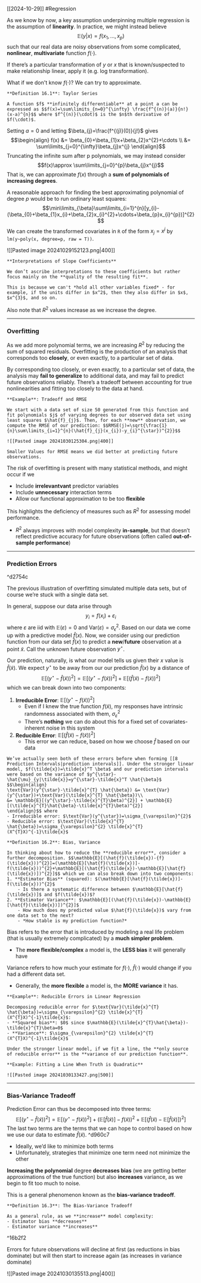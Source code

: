 [[2024-10-29]] #Regression 

As we know by now, a key assumption underpinning multiple regression is the assumption of **linearity**. In practice, we might instead believe $$\mathbb{E}(y|x)=f(x_1,\dots,x_{p})$$ such that our real data are noisy observations from some complicated, **nonlinear**, **multivariate** function $f(\cdot)$. 

If there’s a particular transformation of $y$ or $x$ that is known/suspected to make relationship linear, apply it (e.g. log transformation).

What if we don't know $f(\cdot)$? We can try to approximate.

```ad-important
**Definition 16.1**: Taylor Series

A function $f$ **infinitely differentiable** at a point a can be expressed as $$f(x)=\sum\limits_{n=0}^{\infty} \frac{f^{(n)}(a)}{n!}(x-a)^{n}$$ where $f^{(n)}(\cdot)$ is the $n$th derivative of $f(\cdot)$.
```

Setting $a=0$ and letting $\beta_{j}=\frac{f^{(j)}(0)}{j!}$ gives $$\begin{align}
f(x) &= \beta_{0}+\beta_{1}x+\beta_{2}x^{2}+\cdots \\
&= \sum\limits_{j=0}^{\infty}\beta_{j}x^{j}
\end{align}$$
Truncating the infinite sum after p polynomials, we may instead consider $$f(x)\approx \sum\limits_{j=0}^{p}\beta_{j}x^{j}$$ That is, we can approximate $f(x)$ through a **sum of polynomials of increasing degrees**.

A reasonable approach for finding the best approximating polynomial of degree $p$ would be to run ordinary least squares: $$\min\limits_{\beta}\sum\limits_{i=1}^{n}[y_{i}-(\beta_{0}+\beta_{1}x_{i}+\beta_{2}x_{i}^{2}+\cdots+\beta_{p}x_{i}^{p})]^{2}$$ 
We can create the transformed covariates in `R` of the form $x_{j}=x^{j}$ by `lm(y~poly(x, degree=p, raw = T))`.

![[Pasted image 20241029152123.png|400]]

```ad-note
**Interpretations of Slope Coefficients**

We don’t ascribe interpretations to these coefficients but rather focus mainly on the **quality of the resulting fit**.

This is because we can't *hold all other variables fixed* - for example, if the units differ in $x^2$, then they also differ in $x$, $x^{3}$, and so on.
```

Also note that $R^2$ values increase as we increase the degree.

---
### Overfitting
As we add more polynomial terms, we are increasing $R^{2}$ by reducing the sum of squared residuals. Overfitting is the production of an analysis that corresponds too **closely**, or even exactly, to a particular set of data.

By corresponding too closely, or even exactly, to a particular set of data, the analysis may **fail to generalize** to additional data, and may fail to predict future observations reliably. There’s a tradeoff between accounting for true nonlinearities and fitting too closely to the data at hand.


```ad-example
**Example**: Tradeoff and RMSE

We start with a data set of size 50 generated from this function and fit polynomials $j$ of varying degrees to our observed data set using least squares $\hat{f}_{j}$. Then, for each **new** observation, we compute the RMSE of our prediction: $$RMSE(j)=\sqrt{\frac{1}{n}\sum\limits_{i=1}^{n}(\hat{f}_{j}(x_{i})-y_{i}^{\star})^{2}}$$

![[Pasted image 20241030125304.png|400]]

Smaller Values for RMSE means we did better at predicting future observations.
```

The risk of overfitting is present with many statistical methods, and might occur if we
- Include **irrelevantvant** predictor variables
- Include **unnecessary** interaction terms
- Allow our functional approximation to be too **flexible**

This highlights the deficiency of measures such as $R^{2}$ for assessing model performance.
- $R^{2}$ always improves with model complexity **in-sample**, but that doesn’t reflect predictive accuracy for future observations (often called **out-of-sample performance**)

---
### Prediction Errors

^d2754c

The previous illustration of overfitting simulated multiple data sets, but of course we’re stuck with a single data set.

In general, suppose our data arise through $$y_{i}=f(x_{i})+\varepsilon_{i}$$ where $\varepsilon$ are iid with $\mathbb{E}(\varepsilon)=0$ and $\text{Var}(\varepsilon)=\sigma_{\epsilon}^{2}$. Based on our data we come up with a predictive model $\hat{f}(x)$. Now, we consider using our prediction function from our data set $\hat{f}(x)$ to predict a **new**/**future** observation at a point $\tilde{x}$. Call the unknown future observation $y^{\star}$.

Our prediction, naturally, is what our model tells us given their $x$ value is $\hat{f}(\tilde{x})$. We expect $y^\star$ to be away from our our prediction $\hat{f}(x)$ by a distance of $$\mathbb{E}[(y^{\star}-\hat{f}(\tilde{x}))^{2}]=\mathbb{E}[(y^{\star}-{f}(\tilde{x}))^{2}]+\mathbb{E}[(\hat{f}(\tilde{x})-{f}(\tilde{x}))^{2}]$$ which we can break down into two components:
1. **Irreducible Error**: $\mathbb{E}[(y^{\star}-{f}(\tilde{x}))^{2}]$
	- Even if I knew the true function $f(\tilde{x})$, my responses have intrinsic randomness associated with them, $\sigma_{\varepsilon}^{2}$
	- There’s **nothing** we can do about this for a fixed set of covariates- inherent noise in this system
2. **Reducible Error**: $\mathbb{E}[(\hat{f}(\tilde{x})-{f}(\tilde{x}))^{2}]$
	- This error we can reduce, based on how we choose $\hat{f}$ based on our data

```ad-note
We’ve actually seen both of these errors before when forming [[8 Prediction Intervals|prediction intervals]]. Under the stronger linear model, $f(\tilde{x})=\tilde{x}^T \beta$ and our prediction intervals were based on the variance of $y^{\star}-\hat{\mu}_{y|\tilde{x}}=y^{\star}-\tilde{x}^T \hat{\beta}$ $$\begin{align}
\text{Var}(y^{\star}-\tilde{x}^{T} \hat{\beta}) &= \text{Var}(y^{\star})+\text{Var}(\tilde{x}^{T} \hat{\beta})\\
&= \mathbb{E}[(y^{\star}-\tilde{x}^{T}\beta)^{2}] + \mathbb{E}[(\tilde{x}^{T}\hat{\beta}-\tilde{x}^{T}\beta)^{2}]
\end{align}$$ where
- Irreducible error: $\text{Var}(y^{\star})=\sigma_{\varepsilon}^{2}$
- Reducible error: $\text{Var}(\tilde{x}^{T} \hat{\beta})=\sigma_{\varepsilon}^{2} \tilde{x}^{T}(X^{T}X)^{-1}\tilde{x}$
```

```ad-important
**Definition 16.2**: Bias, Variance

In thinking about how to reduce the **reducible error**, consider a further decomposition. $$\mathbb{E}[(\hat{f}(\tilde{x})-{f}(\tilde{x}))^{2}]=(\mathbb{E}[\hat{f}(\tilde{x})]-f(\tilde{x}))^{2}+\mathbb{E}[(\hat{f}(\tilde{x})-\mathbb{E}[\hat{f}(\tilde{x})])^{2}]$$ which we can also break down into two components:
1. **Estimator Bias** (squared): $(\mathbb{E}[\hat{f}(\tilde{x})]-f(\tilde{x}))^{2}$
	- Is there a systematic difference between $\mathbb{E}[\hat{f}(\tilde{x})]$ and $f(\tilde{x})$?
2. **Estimator Variance**: $\mathbb{E}[(\hat{f}(\tilde{x})-\mathbb{E}[\hat{f}(\tilde{x})])^{2}]$
	- How much does my predicted value $\hat{f}(\tilde{x})$ vary from one data set to the next?
	- *How stable is my prediction function?*

```

Bias refers to the error that is introduced by modeling a real life problem (that is usually extremely complicated) by a **much simpler problem**.
- The **more flexible/complex** a model is, the **LESS bias** it will generally have

Variance refers to how much your estimate for $f(\cdot)$, $\hat{f}(\cdot)$ would change if you had a different data set.
- Generally, the **more flexible** a model is, the **MORE variance** it has.

```ad-example
**Example**: Reducible Errors in Linear Regression

Decomposing reducible error for $\text{Var}(\tilde{x}^{T} \hat{\beta})=\sigma_{\varepsilon}^{2} \tilde{x}^{T}(X^{T}X)^{-1}\tilde{x}$:
- **Squared bias**: $0$ since $\mathbb{E}(\tilde{x}^{T}\hat{\beta})-\tilde{x}^{T}\beta=0$
- **Variance**: $\sigma_{\varepsilon}^{2} \tilde{x}^{T}(X^{T}X)^{-1}\tilde{x}$

Under the stronger linear model, if we fit a line, the **only source of reducible error** is the **variance of our prediction function**.
```

```ad-example
**Example: Fitting a Line When Truth is Quadratic**

![[Pasted image 20241030133427.png|500]]
```

---
### Bias-Variance Tradeoff
Prediction Error can thus be decomposed into three terms: $$\mathbb{E}[(y^{\star}-\hat{f}(\tilde{x}))^{2}]=\mathbb{E}[(y^{\star}-{f}(\tilde{x}))^{2}]+(\mathbb{E}[\hat{f}(\tilde{x})]-f(\tilde{x}))^{2}+\mathbb{E}[(\hat{f}(\tilde{x})-\mathbb{E}[\hat{f}(\tilde{x})])^{2}]$$ The last two terms are the terms that we can hope to control based on how we use our data to estimate $\hat{f}(\tilde{x})$. ^d960c7
- Ideally, we’d like to minimize both terms
- Unfortunately, strategies that minimize one term need not minimize the other

**Increasing the polynomial** degree **decreases bias** (we are getting better approximations of the true function) but also **increases** variance, as we begin to fit too much to noise.

This is a general phenomenon known as the **bias-variance tradeoff**.

```ad-important
**Definition 16.3**: The Bias-Variance Tradeoff

As a general rule, as we **increase** model complexity:
- Estimator bias **decreases**
- Estimator variance **increases**
```

^16b2f2

Errors for future observations will decline at first (as reductions in bias dominate) but will then start to increase again (as increases in variance dominate)

![[Pasted image 20241030135513.png|400]]
